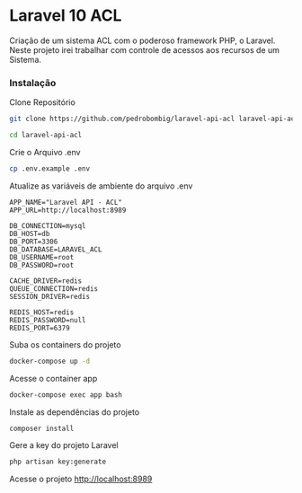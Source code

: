 # Laravel 10 ACL

Criação de um sistema ACL com o poderoso framework PHP, o Laravel.
Neste projeto irei trabalhar com controle de acessos aos recursos de um Sistema.

### Instalação

Clone Repositório
```sh
git clone https://github.com/pedrobombig/laravel-api-acl laravel-api-acl
```
```sh
cd laravel-api-acl
```

Crie o Arquivo .env
```sh
cp .env.example .env
```

Atualize as variáveis de ambiente do arquivo .env
```dosini
APP_NAME="Laravel API - ACL"
APP_URL=http://localhost:8989

DB_CONNECTION=mysql
DB_HOST=db
DB_PORT=3306
DB_DATABASE=LARAVEL_ACL
DB_USERNAME=root
DB_PASSWORD=root

CACHE_DRIVER=redis
QUEUE_CONNECTION=redis
SESSION_DRIVER=redis

REDIS_HOST=redis
REDIS_PASSWORD=null
REDIS_PORT=6379
```


Suba os containers do projeto
```sh
docker-compose up -d
```

Acesse o container app
```sh
docker-compose exec app bash
```

Instale as dependências do projeto
```sh
composer install
```

Gere a key do projeto Laravel
```sh
php artisan key:generate
```

Acesse o projeto
[http://localhost:8989](http://localhost:8989)
